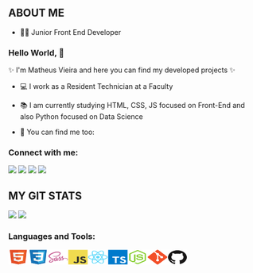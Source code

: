 ## ABOUT ME
- 👨‍💻 Junior Front End Developer

### Hello World, 👋


✨ I'm Matheus Vieira and here you can find my developed projects ✨


- 💻 I work as a Resident Technician at a Faculty
- 📚 I am currently studying HTML, CSS, JS focused on Front-End and also Python focused on Data Science

- 📍 You can find me too:

### Connect with me:

<a href = "mailto: mvdias20@gmail.com"><img src="https://img.shields.io/badge/Gmail-D14836?style=for-the-badge&logo=gmail&logoColor=white" target="_blank"></a>
<a href="https://www.linkedin.com/in/matheus-vieira-dias" target="_blank"><img src="https://img.shields.io/badge/-LinkedIn-%230077B5?style=for-the-badge&logo=linkedin&logoColor=white" target="_blank"></a>
<a href="https://www.instagram.com/matheus_diaz20" target="_blank"><img src="https://img.shields.io/badge/-Instagram-%23E4405F?style=for-the-badge&logo=instagram&logoColor=white" target="_blank"></a>
<a href="https://dev.to/matheusdias20" target="_blank"><img src="https://img.shields.io/badge/dev.to-0A0A0A?style=for-the-badge&logo=dev.to&logoColor=white" target="_blank"></a>
<br />




## MY GIT STATS
<img height="180em" src="https://github-readme-stats-eight-theta.vercel.app/api?username=matheusdias20&show_icons=true&theme=react&include_all_commits=true&count_private=true"/>

<img height="180em" src="https://github-readme-stats-eight-theta.vercel.app/api/top-langs/?username=matheusdias20&layout=compact&langs_count=8&theme=react"/>

### Languages and Tools:


<img align="left" alt="HTML5" height="30" width="40" src="https://raw.githubusercontent.com/devicons/devicon/master/icons/html5/html5-original.svg">
<img align="left" alt="CSS3" height="30" width="40" src="https://raw.githubusercontent.com/devicons/devicon/master/icons/css3/css3-original.svg">
<img align="left" alt="Sass" height="30" width="40" src="https://raw.githubusercontent.com/devicons/devicon/master/icons/sass/sass-original.svg">
<img align="left" alt="JavaScript" height="30" width="40" src="https://raw.githubusercontent.com/devicons/devicon/master/icons/javascript/javascript-original.svg">
<img align="left" alt="React" height="30" width="40" src="https://raw.githubusercontent.com/devicons/devicon/master/icons/react/react-original.svg">
<img align="left" alt="TS" height="30" width="40" src="https://raw.githubusercontent.com/devicons/devicon/master/icons/typescript/typescript-plain.svg">
<img align="left" alt="Node.js" height="30" width="40" src="https://raw.githubusercontent.com/devicons/devicon/master/icons/nodejs/nodejs-original.svg">
<img align="left" alt="Git" height="30" width="40" src="https://raw.githubusercontent.com/devicons/devicon/master/icons/git/git-original.svg">
<img align="left" alt="Github" height="30" width="40" src="https://raw.githubusercontent.com/devicons/devicon/master/icons/github/github-original.svg">
